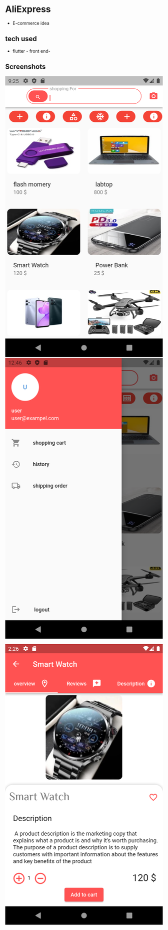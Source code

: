 # AliExpress
- E-commerce idea 
## tech used
- flutter - front end-
## Screenshots
![assesst/img/store.png](assesst/img/index.png)
![assesst/img/store.png](assesst/img/drawer.png)

![assesst/img/store.png](assesst/img/prodact.png)
